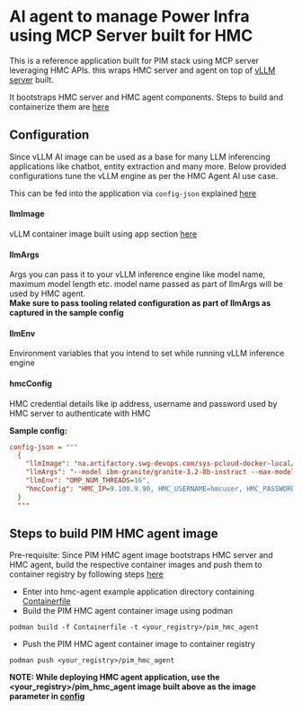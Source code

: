 # AI agent to manage Power Infra using MCP Server built for HMC

This is a reference application built for PIM stack using MCP server leveraging HMC APIs.
this wraps HMC server and agent on top of [vLLM server](../../examples/vllm/README.md) built.

It bootstraps HMC server and HMC agent components. Steps to build and containerize them are [here](app/README.md)

## Configuration

Since vLLM AI image can be used as a base for many LLM inferencing applications like chatbot, entity extraction and many more.  Below provided configurations tune the vLLM engine as per the HMC Agent AI use case.

This can be fed into the application via `config-json` explained [here](../../docs/configuration-guide.md#ai)

#### llmImage
vLLM container image built using app section [here](../vllm/app/README.md)
#### llmArgs
Args you can pass it to your vLLM inference engine like model name, maximum model length etc. model name passed as part of llmArgs will be used by HMC agent.  
**Make sure to pass tooling related configuration as part of llmArgs as captured in the sample config**
#### llmEnv
Environment variables that you intend to set while running vLLM inference engine
#### hmcConfig
HMC credential details like ip address, username and password used by HMC server to authenticate with HMC

**Sample config:**
```ini
config-json = """
  {
    "llmImage": "na.artifactory.swg-devops.com/sys-pcloud-docker-local/devops/pim/apps/vllm",
    "llmArgs": "--model ibm-granite/granite-3.2-8b-instruct --max-model-len=26208 --enable-auto-tool-choice --tool-call-parser granite",
    "llmEnv": "OMP_NUM_THREADS=16",
    "hmcConfig": "HMC_IP=9.100.9.90, HMC_USERNAME=hmcuser, HMC_PASSWORD=lab123",
  }
  """
```

## Steps to build PIM HMC agent image
Pre-requisite: Since PIM HMC agent image bootstraps HMC server and HMC agent, build the respective container images and push them to container registry by following steps [here](./app/README.md)

- Enter into hmc-agent example application directory containing [Containerfile](./Containerfile)
- Build the PIM HMC agent container image using podman
```
podman build -f Containerfile -t <your_registry>/pim_hmc_agent
```
- Push the PIM HMC agent container image to container registry
```
podman push <your_registry>/pim_hmc_agent
```

**NOTE: While deploying HMC agent application, use the <your_registry>/pim_hmc_agent image built above as the image parameter in [config](../../config.ini)**
